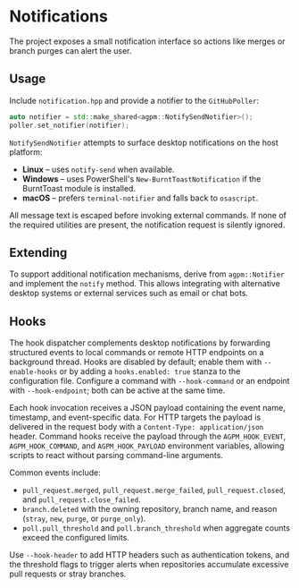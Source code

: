 # Notifications

The project exposes a small notification interface so actions like merges or
branch purges can alert the user.

## Usage

Include `notification.hpp` and provide a notifier to the `GitHubPoller`:

```cpp
auto notifier = std::make_shared<agpm::NotifySendNotifier>();
poller.set_notifier(notifier);
```

`NotifySendNotifier` attempts to surface desktop notifications on the host
platform:

- **Linux** – uses `notify-send` when available.
- **Windows** – uses PowerShell's `New-BurntToastNotification` if the
  BurntToast module is installed.
- **macOS** – prefers `terminal-notifier` and falls back to `osascript`.

All message text is escaped before invoking external commands. If none of the
required utilities are present, the notification request is silently ignored.

## Extending

To support additional notification mechanisms, derive from `agpm::Notifier` and
implement the `notify` method. This allows integrating with alternative desktop
systems or external services such as email or chat bots.

## Hooks

The hook dispatcher complements desktop notifications by forwarding structured
events to local commands or remote HTTP endpoints on a background thread. Hooks
are disabled by default; enable them with `--enable-hooks` or by adding a
`hooks.enabled: true` stanza to the configuration file. Configure a command with
`--hook-command` or an endpoint with `--hook-endpoint`; both can be active at
the same time.

Each hook invocation receives a JSON payload containing the event name,
timestamp, and event-specific data. For HTTP targets the payload is delivered in
the request body with a `Content-Type: application/json` header. Command hooks
receive the payload through the `AGPM_HOOK_EVENT`, `AGPM_HOOK_COMMAND`, and
`AGPM_HOOK_PAYLOAD` environment variables, allowing scripts to react without
parsing command-line arguments.

Common events include:

- `pull_request.merged`, `pull_request.merge_failed`, `pull_request.closed`,
  and `pull_request.close_failed`.
- `branch.deleted` with the owning repository, branch name, and reason
  (`stray`, `new`, `purge`, or `purge_only`).
- `poll.pull_threshold` and `poll.branch_threshold` when aggregate counts
  exceed the configured limits.

Use `--hook-header` to add HTTP headers such as authentication tokens, and the
threshold flags to trigger alerts when repositories accumulate excessive pull
requests or stray branches.
